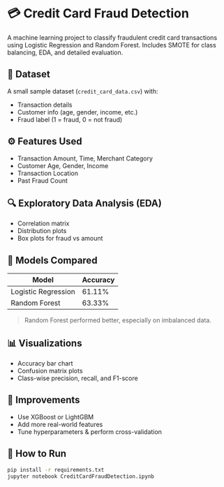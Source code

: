# 💳 Credit Card Fraud Detection

A machine learning project to classify fraudulent credit card transactions using Logistic Regression and Random Forest. Includes SMOTE for class balancing, EDA, and detailed evaluation.

## 📁 Dataset
A small sample dataset (`credit_card_data.csv`) with:
- Transaction details
- Customer info (age, gender, income, etc.)
- Fraud label (1 = fraud, 0 = not fraud)

## ⚙️ Features Used
- Transaction Amount, Time, Merchant Category
- Customer Age, Gender, Income
- Transaction Location
- Past Fraud Count

## 🔍 Exploratory Data Analysis (EDA)
- Correlation matrix
- Distribution plots
- Box plots for fraud vs amount

## 🔁 Models Compared
| Model              | Accuracy |
|-------------------|----------|
| Logistic Regression | 61.11%   |
| Random Forest       | 63.33%   |

> Random Forest performed better, especially on imbalanced data.

## 📊 Visualizations
- Accuracy bar chart
- Confusion matrix plots
- Class-wise precision, recall, and F1-score

## 🚀 Improvements
- Use XGBoost or LightGBM
- Add more real-world features
- Tune hyperparameters & perform cross-validation

## 🧪 How to Run
```bash
pip install -r requirements.txt
jupyter notebook CreditCardFraudDetection.ipynb

